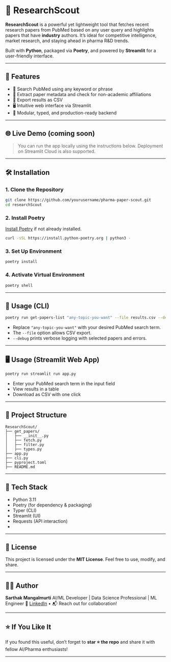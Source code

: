 # 🧪 ResearchScout

**ResearchScout** is a powerful yet lightweight tool that fetches recent research papers from PubMed based on any user query and highlights papers that have **industry** authors. It’s ideal for competitive intelligence, market research, and staying ahead in pharma R&D trends.

Built with **Python**, packaged via **Poetry**, and powered by **Streamlit** for a user-friendly interface.

---

## 🚀 Features

- 🔎 Search PubMed using any keyword or phrase  
- 🧠 Extract paper metadata and check for non-academic affiliations  
- 🧾 Export results as CSV  
- 🖥️ Intuitive web interface via Streamlit  
- 🧰 Modular, typed, and production-ready backend

---

## 🌐 Live Demo (coming soon)
> You can run the app locally using the instructions below. Deployment on Streamlit Cloud is also supported.

---

## 🛠️ Installation

### 1. Clone the Repository

```bash
git clone https://github.com/yourusername/pharma-paper-scout.git
cd researchScout
````

### 2. Install Poetry

[Install Poetry](https://python-poetry.org/docs/#installation) if not already installed.

```bash
curl -sSL https://install.python-poetry.org | python3 -
```

### 3. Set Up Environment

```bash
poetry install
```

### 4. Activate Virtual Environment

```bash
poetry shell
```

---

## 🧪 Usage (CLI)

```bash
poetry run get-papers-list "any-topic-you-want" --file results.csv --debug
```

* Replace `"any-topic-you-want"` with your desired PubMed search term.
* The `--file` option allows CSV export.
* `--debug` prints verbose logging with selected papers and errors.

---

## 🖥️ Usage (Streamlit Web App)

```bash
poetry run streamlit run app.py
```

* Enter your PubMed search term in the input field
* View results in a table
* Download as CSV with one click

---

## 📁 Project Structure

```
ResearchScout/
├── get_papers/
│   ├── __init__.py
│   ├── fetch.py
│   ├── filter.py
│   ├── types.py
├── app.py
├── cli.py
├── pyproject.toml
├── README.md
```

---

## 📌 Tech Stack

* Python 3.11
* Poetry (for dependency & packaging)
* Typer (CLI)
* Streamlit (UI)
* Requests (API interaction)
* 
---

## 📃 License

This project is licensed under the **MIT License**. Feel free to use, modify, and share.

---

## 🙋‍♂️ Author

**Sarthak Mangalmurti**
AI/ML Developer | Data Science Professional | ML Engineer
🔗 [LinkedIn](https://www.linkedin.com/in/sarthakmangalmurti) 
• 📬 Reach out for collaboration!

---

## ⭐ If You Like It

If you found this useful, don’t forget to **star ⭐ the repo** and share it with fellow AI/Pharma enthusiasts!

---

